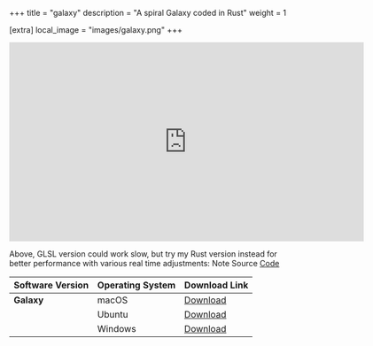 +++
title = "galaxy"
description = "A spiral Galaxy coded in Rust"
weight = 1

[extra]
local_image = "images/galaxy.png"
+++

<div align="center">
<iframe width="640" height="360" frameborder="0" src="https://www.shadertoy.com/embed/DdyXDt?gui=true&t=10&paused=true&muted=false" allowfullscreen></iframe>
</div>

Above, GLSL version could work slow, but try my Rust version instead for better performance with various real time adjustments:
Note Source [Code](https://github.com/altunenes/rusty_art)


 Software Version | Operating System | Download Link                                                                                     |
|------------------|------------------|----------------------------------------------------------------------------------------------------|
| **Galaxy**        | macOS            | [Download](https://github.com/altunenes/rusty_art/releases/download/v1.0.4/galaxy-macos-latest.zip) |
|                  | Ubuntu           | [Download](https://github.com/altunenes/rusty_art/releases/download/v1.0.4/galaxy-ubuntu-latest.zip)|
|                  | Windows          | [Download](https://github.com/altunenes/rusty_art/releases/download/v1.0.4/galaxy-windows-latest.zip)|
